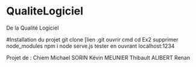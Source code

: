 # QualiteLogiciel
De la Qualité Logiciel

#Installation du projet
	git clone [lien .git
	ouvrir cmd
	cd Ex2
	supprimer node_modules
	npm i
	node serve.js
	tester en ouvrant localhost:1234


Projet de :
Chiem Michael
SORIN Kévin
MEUNIER Thibault
ALIBERT Renan
